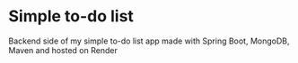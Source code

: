 # Simple to-do list

Backend side of my simple to-do list app made with Spring Boot, MongoDB, Maven and hosted on Render
